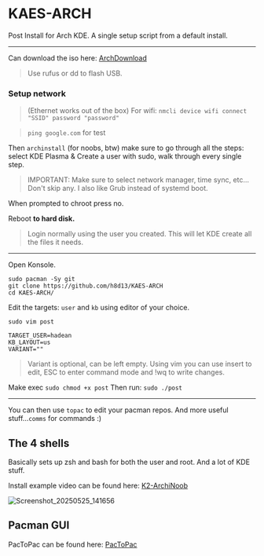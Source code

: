 # KAES-ARCH
Post Install for Arch KDE.
A single setup script from a default install.

--- 
Can download the iso here: [ArchDownload](https://archlinux.org/download/)

> Use rufus or dd to flash USB.

### Setup network 
> (Ethernet works out of the box)
> For wifi: `nmcli device wifi connect "SSID" password "password"`

> `ping google.com` for test 

Then `archinstall` (for noobs, btw) make sure to go through all the steps: select KDE Plasma & Create a user with sudo, walk through every single step.
> IMPORTANT: Make sure to select network manager, time sync, etc... Don't skip any. I also like Grub instead of systemd boot. 

When prompted to chroot press no. 

Reboot **to hard disk.**  

> Login normally using the user you created. This will let KDE create all the files it needs.

---

Open Konsole.

```
sudo pacman -Sy git
git clone https://github.com/h8d13/KAES-ARCH
cd KAES-ARCH/
```
Edit the targets: `user` and `kb` using editor of your choice.

`sudo vim post`

```
TARGET_USER=hadean
KB_LAYOUT=us
VARIANT=""
```
> Variant is optional, can be left empty.
> Using vim you can use insert to edit, ESC to enter command mode and !wq to write changes.

Make exec `sudo chmod +x post` Then run: `sudo ./post`

---

You can then use `topac` to edit your pacman repos. And more useful stuff...`comms` for commands :)

## The 4 shells

Basically sets up zsh and bash for both the user and root. 
And a lot of KDE stuff.

Install example video can be found here: [K2-ArchiNoob](https://cae-sura.com/archinoob)

![Screenshot_20250525_141656](https://github.com/user-attachments/assets/9dd36e50-1085-4369-bae8-22270fecfab7)

## Pacman GUI 

PacToPac can be found here: [PacToPac](https://github.com/h8d13/PacToPac)
